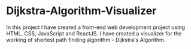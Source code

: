 # Dijkstra-Algorithm-Visualizer
In this project I have created a front-end web development project using HTML, CSS, JavaScript and ReactJS. I have created a visualizer for the working of shortest path finding algorithm - Dijkstra's Algorithm. 
